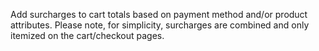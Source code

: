 Add surcharges to cart totals based on payment method and/or product attributes. Please note, for simplicity, surcharges are combined and only itemized on the cart/checkout pages.
